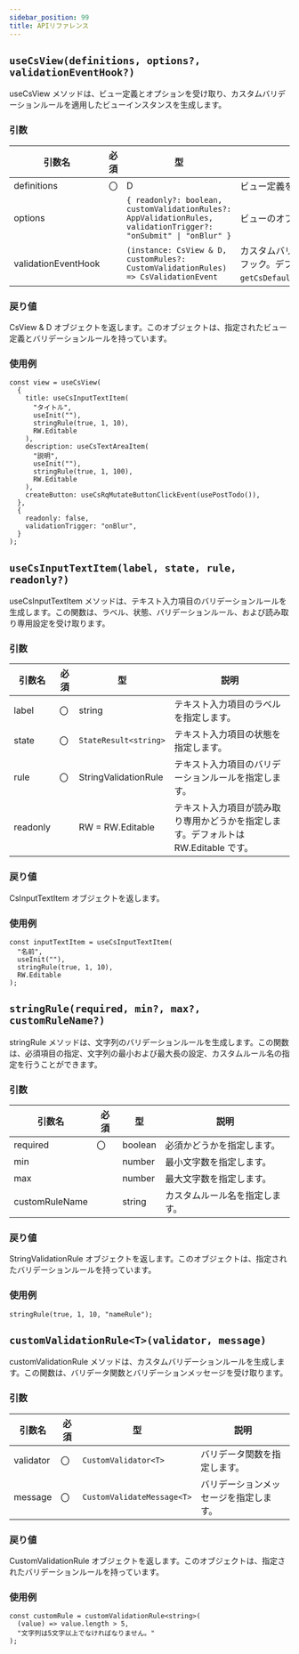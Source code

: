 ```yaml
---
sidebar_position: 99
title: APIリファレンス
---
```


## `useCsView(definitions, options?, validationEventHook?)`

useCsView メソッドは、ビュー定義とオプションを受け取り、カスタムバリデーションルールを適用したビューインスタンスを生成します。

<h3>引数</h3>

| 引数名              | 必須 | 型                                                                                                               | 説明                                                                                 |
| ------------------- | ---- | ---------------------------------------------------------------------------------------------------------------- | ------------------------------------------------------------------------------------ |
| definitions         | 〇   | D                                                                                                                | ビュー定義を含むオブジェクト。                                                       |
| options             |      | `{ readonly?: boolean, customValidationRules?: AppValidationRules, validationTrigger?: "onSubmit" \| "onBlur" }` | ビューのオプション設定。                                                             |
| validationEventHook |      | `(instance: CsView & D, customRules?: CustomValidationRules) => CsValidationEvent`                               | カスタムバリデーションイベントフック。デフォルトは `getCsDefaultValidationEvent()`。 |

<h3>戻り値</h3>
CsView & D オブジェクトを返します。このオブジェクトは、指定されたビュー定義とバリデーションルールを持っています。

<h3>使用例</h3>

```tsx
const view = useCsView(
  {
    title: useCsInputTextItem(
      "タイトル",
      useInit(""),
      stringRule(true, 1, 10),
      RW.Editable
    ),
    description: useCsTextAreaItem(
      "説明",
      useInit(""),
      stringRule(true, 1, 100),
      RW.Editable
    ),
    createButton: useCsRqMutateButtonClickEvent(usePostTodo()),
  },
  {
    readonly: false,
    validationTrigger: "onBlur",
  }
);
```

## `useCsInputTextItem(label, state, rule, readonly?)`

useCsInputTextItem メソッドは、テキスト入力項目のバリデーションルールを生成します。この関数は、ラベル、状態、バリデーションルール、および読み取り専用設定を受け取ります。

<h3>引数</h3>

| 引数名   | 必須 | 型                    | 説明                                                                                   |
| -------- | ---- | --------------------- | -------------------------------------------------------------------------------------- |
| label    | 〇   | string                | テキスト入力項目のラベルを指定します。 　                                              |
| state    | 〇   | `StateResult<string>` | テキスト入力項目の状態を指定します。                                                   |
| rule     | 〇   | StringValidationRule  | テキスト入力項目のバリデーションルールを指定します。                                   |
| readonly |      | RW = RW.Editable      | テキスト入力項目が読み取り専用かどうかを指定します。デフォルトは RW.Editable です。 　 |

<h3>戻り値</h3>

CsInputTextItem オブジェクトを返します。

<h3>使用例</h3>

```tsx
const inputTextItem = useCsInputTextItem(
  "名前",
  useInit(""),
  stringRule(true, 1, 10),
  RW.Editable
);
```

## `stringRule(required, min?, max?, customRuleName?)`

stringRule メソッドは、文字列のバリデーションルールを生成します。この関数は、必須項目の指定、文字列の最小および最大長の設定、カスタムルール名の指定を行うことができます。

<h3>引数</h3>

| 引数名         | 必須 | 型      | 説明                           |
| -------------- | ---- | ------- | ------------------------------ |
| required       | 〇   | boolean | 必須かどうかを指定します。     |
| min            |      | number  | 最小文字数を指定します。       |
| max            |      | number  | 最大文字数を指定します。       |
| customRuleName |      | string  | カスタムルール名を指定します。 |

<h3>戻り値</h3>

StringValidationRule オブジェクトを返します。このオブジェクトは、指定されたバリデーションルールを持っています。

<h3>使用例</h3>

```tsx
stringRule(true, 1, 10, "nameRule");
```

## `customValidationRule<T>(validator, message)`

customValidationRule メソッドは、カスタムバリデーションルールを生成します。この関数は、バリデータ関数とバリデーションメッセージを受け取ります。

<h3>引数</h3>

| 引数名    | 必須 | 型                         | 説明                                   |
| --------- | ---- | -------------------------- | -------------------------------------- |
| validator | 〇   | `CustomValidator<T>`       | バリデータ関数を指定します。           |
| message   | 〇   | `CustomValidateMessage<T>` | バリデーションメッセージを指定します。 |

<h3>戻り値</h3>

CustomValidationRule オブジェクトを返します。このオブジェクトは、指定されたバリデーションルールを持っています。

<h3>使用例</h3>

```tsx
const customRule = customValidationRule<string>(
  (value) => value.length > 5,
  "文字列は5文字以上でなければなりません。"
);
```
